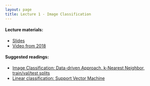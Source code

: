 ```yaml
---
layout: page
title: Lecture 1 - Image Classification
---
```


#### Lecture materials:
- [Slides](https://drive.google.com/file/d/1VLBLfaklBgdssDji7iQmOHvBRdhnmDSg/view?usp=sharing)
- [Video from 2018](https://www.youtube.com/watch?v=IxOcGdVRMkw)

#### Suggested readings:
- [Image Classification: Data-driven Approach, k-Nearest Neighbor, train/val/test splits](https://deep-learning-su.github.io/classification/)
- [Linear classification: Support Vector Machine](https://deep-learning-su.github.io/linear-classify/)
